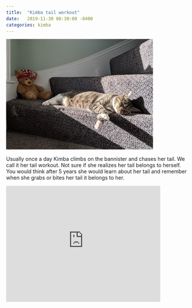 ```yaml
---
title:  "Kimba tail workout"
date:   2019-11-30 08:30:00 -0400
categories: kimba
---
```

![Kimba chasing her tail](/assets/images/kimba-tail.jpg)

Usually once a day Kimba climbs on the bannister and chases her tail.  We call it her tail workout.  Not sure if she realizes her tail belongs
to herself.  You would think after 5 years she would learn about her tail and remember when she grabs or bites her tail it belongs to her.

<iframe width="420" height="315" src="https://www.youtube.com/embed/6qw3zAYSFhk" frameborder="0" allowfullscreen></iframe>
